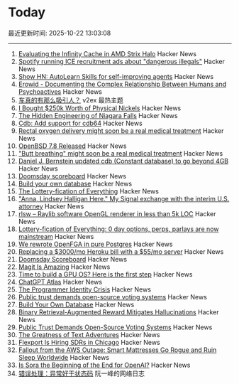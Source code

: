 # Today

最近更新时间: 2025-10-22 13:03:08

--- 
1. [Evaluating the Infinity Cache in AMD Strix Halo](https://chipsandcheese.com/p/evaluating-the-infinity-cache-in) Hacker News
2. [Spotify running ICE recruitment ads about "dangerous illegals"](https://djmag.com/news/spotify-defends-running-ice-recruitment-ads-about-dangerous-illegals-part-of-us-government) Hacker News
3. [Show HN: AutoLearn Skills for self-improving agents](https://www.autolearn.dev) Hacker News
4. [Erowid - Documenting the Complex Relationship Between Humans and Psychoactives](https://www.erowid.org) Hacker News
5. [车真的有那么吸引人？](https://www.v2ex.com/t/1167462) v2ex 最热主题
6. [I Bought $250k Worth of Physical Nickels](https://twitter.com/opinioncasino/status/1980038177785000114) Hacker News
7. [The Hidden Engineering of Niagara Falls](https://practical.engineering/blog/2025/10/21/the-hidden-engineering-of-niagara-falls) Hacker News
8. [Cdb: Add support for cdb64](https://cdb.cr.yp.to/download.html) Hacker News
9. [Rectal oxygen delivery might soon be a real medical treatment](https://arstechnica.com/science/2025/10/butt-breathing-might-soon-be-a-real-medical-treatment/) Hacker News
10. [OpenBSD 7.8 Released](https://cdn.openbsd.org/pub/OpenBSD/7.8/ANNOUNCEMENT) Hacker News
11. ["Butt breathing" might soon be a real medical treatment](https://arstechnica.com/science/2025/10/butt-breathing-might-soon-be-a-real-medical-treatment/) Hacker News
12. [Daniel J. Bernstein updated cdb (Constant database) to go beyond 4GB](https://cdb.cr.yp.to/) Hacker News
13. [Doomsday scoreboard](https://doomsday.march1studios.com/) Hacker News
14. [Build your own database](https://www.nan.fyi/database) Hacker News
15. [The Lottery-fication of Everything](https://www.dopaminemarkets.com/p/the-lottery-fication-of-everything) Hacker News
16. ["Anna, Lindsey Halligan Here." My Signal exchange with the interim U.S. attorney](https://www.lawfaremedia.org/article/anna--lindsey-halligan-here) Hacker News
17. [rlsw – Raylib software OpenGL renderer in less than 5k LOC](https://github.com/raysan5/raylib/blob/master/src/external/rlsw.h) Hacker News
18. [Lottery-fication of Everything: 0 day options, perps, parlays are now mainstream](https://www.dopaminemarkets.com/p/the-lottery-fication-of-everything) Hacker News
19. [We rewrote OpenFGA in pure Postgres](https://getrover.substack.com/p/how-we-rewrote-openfga-in-pure-postgres) Hacker News
20. [Replacing a $3000/mo Heroku bill with a $55/mo server](https://disco.cloud/blog/how-idealistorg-replaced-a-3000mo-heroku-bill-with-a-55-server/) Hacker News
21. [Doomsday Scoreboard](https://doomsday.march1studios.com/) Hacker News
22. [Magit Is Amazing](https://heiwiper.com/posts/magit-is-awesome/) Hacker News
23. [Time to build a GPU OS? Here is the first step](https://www.notion.so/yifanqiao/Solve-the-GPU-Cost-Crisis-with-kvcached-289da9d1f4d68034b17bf2774201b141) Hacker News
24. [ChatGPT Atlas](https://chatgpt.com/atlas) Hacker News
25. [The Programmer Identity Crisis](https://hojberg.xyz/the-programmer-identity-crisis/) Hacker News
26. [Public trust demands open-source voting systems](https://www.voting.works/news/public-trust-demands-open-source-voting-systems) Hacker News
27. [Build Your Own Database](https://www.nan.fyi/database) Hacker News
28. [Binary Retrieval-Augmented Reward Mitigates Hallucinations](https://arxiv.org/abs/2510.17733) Hacker News
29. [Public Trust Demands Open-Source Voting Systems](https://www.voting.works/news/public-trust-demands-open-source-voting-systems) Hacker News
30. [The Greatness of Text Adventures](https://entropicthoughts.com/the-greatness-of-text-adventures) Hacker News
31. [Flexport Is Hiring SDRs in Chicago](https://job-boards.greenhouse.io/flexport/jobs/5690976?gh_jid=5690976) Hacker News
32. [Fallout from the AWS Outage: Smart Mattresses Go Rogue and Ruin Sleep Worldwide](https://quasa.io/media/the-strangest-fallout-from-the-aws-outage-smart-mattresses-go-rogue-and-ruin-sleep-worldwide) Hacker News
33. [Is Sora the Beginning of the End for OpenAI?](https://calnewport.com/is-sora-the-beginning-of-the-end-for-openai/) Hacker News
34. [错误处理：异常好于状态码](http://www.ruanyifeng.com/blog/2025/10/exception.html) 阮一峰的网络日志
